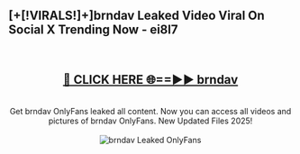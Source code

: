 <h2>[+[!VIRALS!]+]brndav Leaked Video Viral On Social X Trending Now - ei8l7</h2>
<br>
<div align="center">
<h2><a href="https://libra.edu.pl?brndav" rel="nofollow">🔴 CLICK HERE 🌐==►► brndav</a></h2>
<br>
Get brndav OnlyFans leaked all content. Now you can access all videos and pictures of brndav OnlyFans. New Updated Files 2025!
<br>
<br>
<a href="https://libra.edu.pl?brndav" rel="nofollow" data-target="animated-image.originalLink"><img src="https://i.ibb.co.com/WyWwxjT/player-gif2.gif" alt="brndav Leaked OnlyFans" style="max-width: 100%; display: inline-block;" data-target="animated-image.originalImage"></a>
</div>
<br>